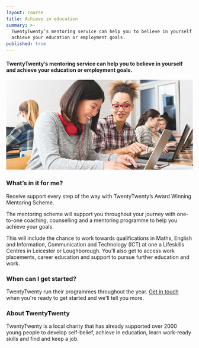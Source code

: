 ```yaml
---
layout: course
title: Achieve in education
summary: >-
  TwentyTwenty’s mentoring service can help you to believe in yourself and
  achieve your education or employment goals.
published: true
---
```


#### TwentyTwenty’s mentoring service can help you to believe in yourself and achieve your education or employment goals.

![Two young women working on computer](/img/computers.jpg)

### What’s in it for me? 

Receive support every step of the way with TwentyTwenty’s Award Winning Mentoring Scheme.

The mentoring scheme will support you throughout your journey with one-to-one coaching, counselling and a mentoring programme to help you achieve your goals.

This will include the chance to work towards qualifications in Maths, English and Information, Communication and Technology (ICT) at one a Lifeskills Centres in Leicester or Loughborough.  You’ll also get to access work placements, career education and support to pursue further education and work.

### When can I get started?

TwentyTwenty run their programmes throughout the year. [Get in touch](https://www.yesproject.org/contact/) when you're ready to get started and we'll tell you more.

### About TwentyTwenty
TwentyTwenty is a local charity that has already supported over 2000 young people to develop self-belief, achieve in education, learn work-ready skills and find and keep a job.
